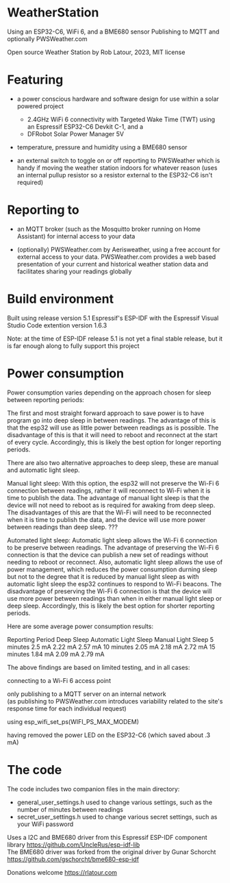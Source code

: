 # WeatherStation 
Using an ESP32-C6, WiFi 6, and a BME680 sensor
Publishing to MQTT and optionally PWSWeather.com

Open source Weather Station by Rob Latour, 2023, MIT license

# Featuring

- a power conscious hardware and software design for use within a solar powered project 
  - 2.4GHz WiFi 6 connectivity with Targeted Wake Time (TWT) using an Espressif ESP32-C6 Devkit C-1, and a
  - DFRobot Solar Power Manager 5V
  
- temperature, pressure and humidity using a BME680 sensor

- an external switch to toggle on or off reporting to PWSWeather
  which is handy if moving the weather station indoors for whatever reason
  (uses an internal pullup resistor so a resistor external to the ESP32-C6 isn't required)

# Reporting to

- an MQTT broker (such as the Mosquitto broker running on Home Assistant) for internal access to your data

- (optionally) PWSWeather.com by Aerisweather, using a free account for external access to your data.
  PWSWeather.com provides a web based presentation of your current and historical weather station data and 
  facilitates sharing your readings globally

# Build environment

Built using release version 5.1 Espressif's ESP-IDF with the Espressif Visual Studio Code extention version 1.6.3

Note: at the time of ESP-IDF release 5.1 is not yet a final stable release, but it is far enough along to fully support this project

# Power consumption

Power consumption varies depending on the approach chosen for sleep between reporting periods:

  The first and most straight forward approach to save power is to have program go into deep sleep in between readings.
  The advantage of this is that the esp32 will use as little power between readings as is possible.
  The disadvantage of this is that it will need to reboot and reconnect at the start of every cycle.
  Accordingly, this is likely the best option for longer reporting periods.

  There are also two alternative approaches to deep sleep, these are manual and automatic light sleep. 

  Manual light sleep:
    With this option, the esp32 will not preserve the Wi-Fi 6 connection between readings, rather it will reconnect to Wi-Fi when it is time to publish the data.
    The advantage of manual light sleep is that the device will not need to reboot as is required for awaking from deep sleep.
    The disadvantages of this are that the Wi-Fi will need to be reconnected when it is time to publish the data, and the device will use more power between readings than deep sleep. ???

  Automated light sleep:
    Automatic light sleep allows the Wi-Fi 6 connection to be preserve between readings.
    The advantage of preserving the Wi-Fi 6 connection is that the device can publish a new set of readings without needing to reboot or reconnect. 
    Also, automatic light sleep allows the use of power management, which reduces the power consumption durning sleep but not to the degree that it is reduced by manual light sleep as with automatic light sleep the esp32 continues to respond to Wi-Fi beacons. 
    The disadvantage of preserving the Wi-Fi 6 connection is that the device will use more power between readings than when in either manual light sleep or deep sleep.
    Accordingly, this is likely the best option for shorter reporting periods.

Here are some average power consumption results: 

  Reporting Period   Deep Sleep    Automatic Light Sleep   Manual Light Sleep
     5 minutes        2.5  mA            2.22 mA                2.57 mA 
    10 minutes        2.05 mA            2.18 mA                2.72 mA 
    15 minutes        1.84 mA            2.09 mA                2.79 mA 

The above findings are based on limited testing, and in all cases:

  connecting to a Wi-Fi 6 access point

  only publishing to a MQTT server on an internal network  
  (as publishing to PWSWeather.com introduces variability related to the site's response time for each individual request)

  using esp_wifi_set_ps(WIFI_PS_MAX_MODEM)

  having removed the power LED on the ESP32-C6 (which saved about .3 mA)

# The code

The code includes two companion files in the main directory:
- general_user_settings.h  used to change various settings, such as the number of minutes between readings
- secret_user_settings.h   used to change various secret settings, such as your WiFi password
	
Uses a I2C and BME680 driver from this Espressif ESP-IDF component library https://github.com/UncleRus/esp-idf-lib  
The BME680 driver was forked from the original driver by Gunar Schorcht https://github.com/gschorcht/bme680-esp-idf

Donations welcome https://rlatour.com
